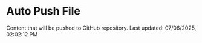 # Auto Push File

Content that will be pushed to GitHub repository.
Last updated: 07/06/2025, 02:02:12 PM